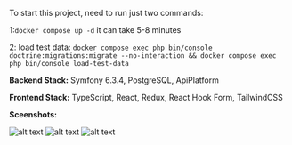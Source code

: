 To start this project, need to run just two commands:

1:``docker compose up -d`` it can take 5-8 minutes

2: load test data: ``docker compose exec php bin/console doctrine:migrations:migrate --no-interaction && docker compose exec php bin/console load-test-data``

**Backend Stack:** Symfony 6.3.4, PostgreSQL, ApiPlatform

**Frontend Stack:** TypeScript, React, Redux, React Hook Form, TailwindCSS


**Sceenshots:**


![alt text](https://sun9-29.userapi.com/impg/nrHV9tzCg5ZPRr69OWtW_DMaJyuXHFKo6k7WHw/YP39pETKV1o.jpg?size=874x588&quality=95&sign=598e299f8098c5af49e34330c5173b6b&type=album)
![alt text](https://sun9-49.userapi.com/impg/tG0qZF25pU0p4tBMJDyeBuTf2em_rEIhPGq-aw/ieSEkqGoUEc.jpg?size=966x759&quality=95&sign=6160b35a05a972856d0f9297bf7c3f7a&type=album)
![alt text](https://sun9-66.userapi.com/impg/f7BivMv75AZeCANw36uJvZaWMsYEX0H3PjKJzg/hDZxMeRAvpM.jpg?size=391x436&quality=95&sign=ae9b3e1029c6afb4ab7b5b3354ea4617&type=album)
